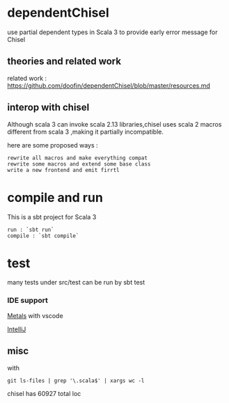 # dependentChisel
use partial dependent types in Scala 3 to provide early error message for Chisel

## theories and related work
related work : https://github.com/doofin/dependentChisel/blob/master/resources.md

## interop with chisel

Although scala 3 can invoke scala 2.13 libraries,chisel uses scala 2 macros different from scala 3 ,making it partially incompatible.

here are some proposed ways :

    rewrite all macros and make everything compat
    rewrite some macros and extend some base class
    write a new frontend and emit firrtl

# compile and run
This is a sbt project for Scala 3

    run : `sbt run`
    compile : `sbt compile` 

# test

many tests under src/test can be run by 
    sbt test
    
### IDE support

[Metals](https://scalameta.org/metals/) with vscode 

[IntelliJ](https://blog.jetbrains.com/scala/)

## misc

with
  
    git ls-files | grep '\.scala$' | xargs wc -l

chisel has  60927 total loc